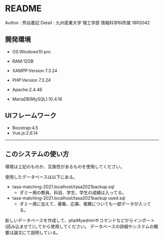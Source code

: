 # README

Author : 熊谷嘉記
Detail : 九州産業大学 理工学部 情報科学科所属 18RS042

## 開発環境
- OS:Windows10 pro
- RAM:12GB

- XAMPP:Version 7.3.24
- PHP:Version 7.3.24
- Apache:2.4.46
- MariaDB(MySQL):10.4.16

## UIフレームワーク
- Boostrap:4.5
- Vue.js:2.6.14

***
## このシステムの使い方
環境は上記のものか、互換性があるものを使用してください。

使用したデータベースは以下にある。
- tasa-matching-2021.localhost/tasa2021backup.sql
  - ダミー用の教員、科目、学生、学生の成績は入ってる。
- tasa-matching-2021.localhost/tasa2021backup used.sql
  - ダミー用に加えて、募集、応募、推薦についても一部データが入ってる。

新しいデータベースを作成して、phpMyadminやコマンドなどからインポート(読み込ませて)してから使用してください。
データベースの詳細やシステムの概要は論文にて説明している。
